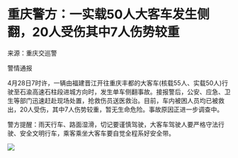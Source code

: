 # 重庆警方：一实载50人大客车发生侧翻，20人受伤其中7人伤势较重

来源：重庆交巡警

警情通报

4月28日7时许，一辆由福建晋江开往重庆丰都的大客车(核载55人、实载50人)行驶至石渝高速石柱段进城方向时，发生单车侧翻事故。接报警后，公安、应急、卫生等部门迅速赶赴现场处置，抢救伤员送医救治。目前，车内被困人员均已被救出，20人受伤，其中7人伤势较重，暂无生命危险。事故原因正进一步调查中。

警方提醒：雨天行车、路面湿滑，切记要谨慎驾驶，大客车驾驶人要严格守法行驶、安全文明行车，乘客乘坐大客车要自觉全程系好安全带。

![](https://inews.gtimg.com/om_bt/OPrJM6NUL5aA0VT_MZMXuGSTgfvwaHL8V8szuOdpQE2WcAA/1000)

